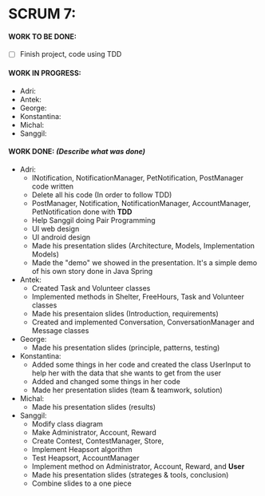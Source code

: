 # SCRUM 7:
#### WORK TO BE DONE:

 - [ ] Finish project, code using TDD

#### WORK IN PROGRESS:

* Adri:
* Antek:
* George:
* Konstantina:
* Michal: 
* Sanggil:
   

#### WORK DONE: *(Describe what was done)*

 * Adri:
   - INotification, NotificationManager, PetNotification, PostManager code written
   - Delete all his code (In order to follow TDD)
   - PostManager, Notification, NotificationManager, AccountManager, PetNotification done with **TDD**
   - Help Sanggil doing Pair Programming
   - UI web design
   - UI android design
   - Made his presentation slides (Architecture, Models, Implementation Models)
   - Made the "demo" we showed in the presentation. It's a simple demo of his own story done in Java Spring
 * Antek:
   - Created Task and Volunteer classes
   - Implemented methods in Shelter, FreeHours, Task and Volunteer classes
   - Made his presentaion slides (Introduction, requirements)
   - Created and implemented Conversation, ConversationManager and Message classes
 * George:
   - Made his presentation slides (principle, patterns, testing)
 * Konstantina:
   - Added some things in her code and created the class UserInput to help her with the data that she wants to get from the user
   - Added and changed some things in her code
   - Made her presentation slides (team & teamwork, solution)
 * Michal: 
   - Made his presentation slides (results)
 * Sanggil:
   - Modify class diagram
   - Make Administrator, Account, Reward
   - Create Contest, ContestManager, Store,
   - Implement Heapsort algorithm
   - Test Heapsort, AccountManager
   - Implement method on Administrator, Account, Reward, and **User**
   - Made his presentation slides (strateges & tools, conclusion)
   - Combine slides to a one piece
